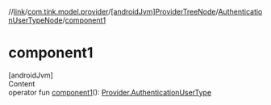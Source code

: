 //[link](../../../index.md)/[com.tink.model.provider](../../index.md)/[[androidJvm]ProviderTreeNode](../index.md)/[AuthenticationUserTypeNode](index.md)/[component1](component1.md)



# component1  
[androidJvm]  
Content  
operator fun [component1](component1.md)(): [Provider.AuthenticationUserType](../../[android-jvm]-provider/-authentication-user-type/index.md)  




